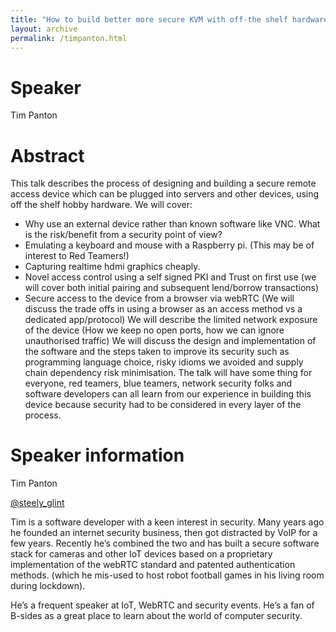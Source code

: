 ```yaml
---
title: "How to build better more secure KVM with off-the shelf hardware."
layout: archive
permalink: /timpanton.html
---
```


# Speaker

Tim Panton

# Abstract

This talk describes the process of designing and building a secure remote access device which can be plugged into servers and other devices, using off the shelf hobby hardware. We will cover:

- Why use an external device rather than known software like VNC. What is the risk/benefit from a security point of view?
- Emulating a keyboard and mouse with a Raspberry pi. (This may be of interest to Red Teamers!)
- Capturing realtime hdmi graphics cheaply.
- Novel access control using a self signed PKI and Trust on first use (we will cover both initial pairing and subsequent lend/borrow transactions)
- Secure access to the device from a browser via webRTC (We will discuss the trade offs in using a browser as an access method vs a dedicated app/protocol) We will describe the limited network exposure of the device (How we keep no open ports, how we can ignore unauthorised traffic) We will discuss the design and implementation of the software and the steps taken to improve its security such as programming language choice, risky idioms we avoided and supply chain dependency risk minimisation.
The talk will have some thing for everyone, red teamers, blue teamers, network security folks and software developers can all learn from our experience in building this device because security had to be considered in every layer of the process.

# Speaker information

Tim Panton

[@steely_glint](https://twitter.com/steely_glint)

Tim is a software developer with a keen interest in security. Many years ago he founded an internet security business, then got distracted by VoIP for a few years. Recently he’s combined the two and has built a secure software stack for cameras and other IoT devices based on a proprietary implementation of the webRTC standard and patented authentication methods. (which he mis-used to host robot football games in his living room during lockdown).

He’s a frequent speaker at IoT, WebRTC and security events. He’s a fan of B-sides as a great place to learn about the world of computer security.
